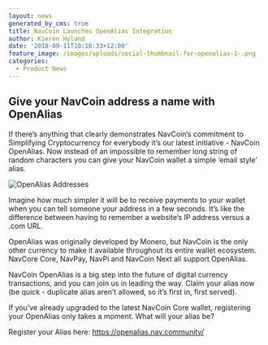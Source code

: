 ```yaml
---
layout: news
generated_by_cms: true
title: NavCoin Launches OpenAlias Integration
author: Kieren Hyland
date: '2018-09-11T10:10:33+12:00'
feature_image: /images/uploads/social-thumbnail-for-openalias-1-.png
categories:
  - Product News
---
```

## Give your NavCoin address a name with OpenAlias

If there’s anything that clearly demonstrates NavCoin’s commitment to Simplifying Cryptocurrency for everybody it’s our latest initiative - NavCoin OpenAlias. Now instead of an impossible to remember long string of random characters you can give your NavCoin wallet a simple ‘email style’ alias. 

![OpenAlias Addresses](/images/uploads/open_alias_infographic_01-1-.png)

Imagine how much simpler it will be to receive payments to your wallet when you can tell someone your address in a few seconds. It’s like the difference between having to remember a website’s IP address versus a .com URL. 

OpenAlias was originally developed by Monero, but NavCoin is the only other currency to make it available throughout its entire wallet ecosystem. NavCore Core, NavPay, NavPi and NavCoin Next all support OpenAlias.

NavCoin OpenAlias is a big step into the future of digital currency transactions, and you can join us in leading the way. Claim your alias now (be quick - duplicate alias aren’t allowed, so it’s first in, first served). 

If you’ve already upgraded to the latest NavCoin Core wallet, registering your OpenAlias only takes a moment. What will your alias be?

Register your Alias here: <https://openalias.nav.community/>
